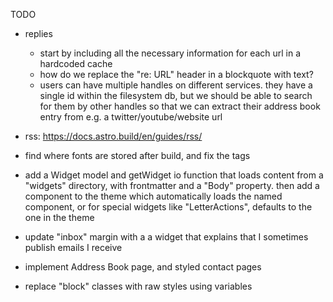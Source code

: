 TODO

- replies
  * start by including all the necessary information for each url in a hardcoded cache
  * how do we replace the "re: URL" header in a blockquote with text?
  * users can have multiple handles on different services. they have a single id within
    the filesystem db, but we should be able to search for them by other handles so that
    we can extract their address book entry from e.g. a twitter/youtube/website url

- rss: https://docs.astro.build/en/guides/rss/

- find where fonts are stored after build, and fix the <link rel="preload"> tags

- add a Widget model and getWidget io function that loads content from a "widgets" directory,
  with frontmatter and a "Body" property.
  then add a <Widget> component to the theme which automatically loads the named component,
  or for special widgets like "LetterActions", defaults to the one in the theme
- update "inbox" margin with a a widget that explains that I sometimes publish emails I receive

- implement Address Book page, and styled contact pages

- replace "block" classes with raw styles using variables
